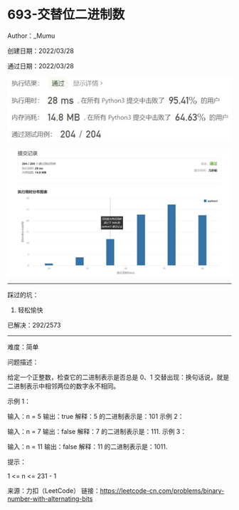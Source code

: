 # 693-交替位二进制数

Author：_Mumu

创建日期：2022/03/28

通过日期：2022/03/28

![](./通过截图2.jpg)

![](./通过截图1.jpg)

*****

踩过的坑：

1. 轻松愉快

已解决：292/2573

*****

难度：简单

问题描述：

给定一个正整数，检查它的二进制表示是否总是 0、1 交替出现：换句话说，就是二进制表示中相邻两位的数字永不相同。

 

示例 1：

输入：n = 5
输出：true
解释：5 的二进制表示是：101
示例 2：

输入：n = 7
输出：false
解释：7 的二进制表示是：111.
示例 3：

输入：n = 11
输出：false
解释：11 的二进制表示是：1011.


提示：

1 <= n <= 231 - 1

来源：力扣（LeetCode）
链接：https://leetcode-cn.com/problems/binary-number-with-alternating-bits